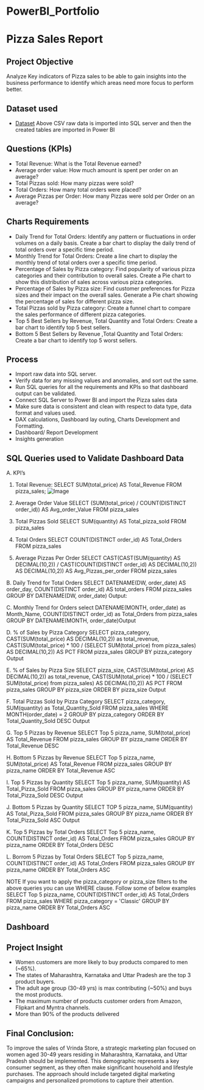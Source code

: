 # PowerBI_Portfolio

# Pizza Sales Report

## Project Objective
Analyze Key indicators of Pizza sales to be able to gain insights into the business performance to identify which areas need more focus to perform better.

## Dataset used
- <a href="https://github.com/sukanyaChoudhury/PowerBI_Portfolio/blob/main/Pizza%20Sales%20Dashboard/pizza_sales.csv">Dataset</a>
Above CSV raw data is imported into SQL server and then the created tables are imported in Power BI

## Questions (KPIs)
- Total Revenue: What is the Total Revenue earned?
- Average order value: How much amount is spent per order on an average?
- Total Pizzas sold: How many pizzas were sold?
- Total Orders: How many total orders were placed?
- Average Pizzas per Order: How many Pizzas were sold per Order on an average?

## Charts Requirements
- Daily Trend for Total Orders:
  Identify any pattern or fluctuations in order volumes on a daily basis.
  Create a bar chart to display the daily trend of total orders over a specific time period.
- Monthly Trend for Total Orders:
  Create a line chart to display the monthly trend of total orders over a specific time period.
- Percentage of Sales by Pizza category:
  Find popularity of various pizza categories and their contribution to overall sales. 
  Create a Pie chart to show this distribution of sales across various pizza categories.
- Percentage of Sales by Pizza size:
  Find customer preferences for Pizza sizes and their impact on the overall sales.
  Generate a Pie chart showing the percentage of sales for different pizza size.
- Total Pizzas sold by Pizza category:
  Create a funnel chart to compare the sales performance of different pizza categories.
- Top 5 Best Sellers by Revenue, Total Quantity and Total Orders:
  Create a bar chart to identify top 5 best sellers.
- Bottom 5 Best Sellers by Revenue ,Total Quantity and Total Orders:
  Create a bar chart to identify top 5 worst sellers.


## Process
- Import raw data into SQL server. 
- Verify data for any missing values and anomalies, and sort out the same.
- Run SQL queries for all the requirements and KPIs so that dashboard output can be validated.
- Connect SQL Server to Power BI and import the Pizza sales data
- Make sure data is consistent and clean with respect to data type, data format and values used.
- DAX calculations, Dashboard lay outing, Charts Development and Formatting.
- Dashboard/ Report Development
- Insights generation

## SQL Queries used to Validate Dashboard Data

A. KPI’s
1. Total Revenue:
SELECT SUM(total_price) AS Total_Revenue FROM pizza_sales;
![Image](https://github.com/user-attachments/assets/7cfacfbf-d4ea-4d68-810a-3a2c1d3b4996)
 
2. Average Order Value
SELECT (SUM(total_price) / COUNT(DISTINCT order_id)) AS Avg_order_Value FROM pizza_sales
 
3. Total Pizzas Sold
SELECT SUM(quantity) AS Total_pizza_sold FROM pizza_sales
 
4. Total Orders
SELECT COUNT(DISTINCT order_id) AS Total_Orders FROM pizza_sales
 
5. Average Pizzas Per Order
SELECT CAST(CAST(SUM(quantity) AS DECIMAL(10,2)) / 
CAST(COUNT(DISTINCT order_id) AS DECIMAL(10,2)) AS DECIMAL(10,2))
AS Avg_Pizzas_per_order
FROM pizza_sales
 
B. Daily Trend for Total Orders
SELECT DATENAME(DW, order_date) AS order_day, COUNT(DISTINCT order_id) AS total_orders 
FROM pizza_sales
GROUP BY DATENAME(DW, order_date)
Output:
 
C. Monthly Trend for Orders
select DATENAME(MONTH, order_date) as Month_Name, COUNT(DISTINCT order_id) as Total_Orders
from pizza_sales
GROUP BY DATENAME(MONTH, order_date)Output
 


D. % of Sales by Pizza Category
SELECT pizza_category, CAST(SUM(total_price) AS DECIMAL(10,2)) as total_revenue,
CAST(SUM(total_price) * 100 / (SELECT SUM(total_price) from pizza_sales) AS DECIMAL(10,2)) AS PCT
FROM pizza_sales
GROUP BY pizza_category
Output
 
E. % of Sales by Pizza Size
SELECT pizza_size, CAST(SUM(total_price) AS DECIMAL(10,2)) as total_revenue,
CAST(SUM(total_price) * 100 / (SELECT SUM(total_price) from pizza_sales) AS DECIMAL(10,2)) AS PCT
FROM pizza_sales
GROUP BY pizza_size
ORDER BY pizza_size
Output
 

F. Total Pizzas Sold by Pizza Category
SELECT pizza_category, SUM(quantity) as Total_Quantity_Sold
FROM pizza_sales
WHERE MONTH(order_date) = 2
GROUP BY pizza_category
ORDER BY Total_Quantity_Sold DESC
Output
 
G. Top 5 Pizzas by Revenue
SELECT Top 5 pizza_name, SUM(total_price) AS Total_Revenue
FROM pizza_sales
GROUP BY pizza_name
ORDER BY Total_Revenue DESC
 
H. Bottom 5 Pizzas by Revenue
SELECT Top 5 pizza_name, SUM(total_price) AS Total_Revenue
FROM pizza_sales
GROUP BY pizza_name
ORDER BY Total_Revenue ASC
 
I. Top 5 Pizzas by Quantity
SELECT Top 5 pizza_name, SUM(quantity) AS Total_Pizza_Sold
FROM pizza_sales
GROUP BY pizza_name
ORDER BY Total_Pizza_Sold DESC
Output
 
J. Bottom 5 Pizzas by Quantity
SELECT TOP 5 pizza_name, SUM(quantity) AS Total_Pizza_Sold
FROM pizza_sales
GROUP BY pizza_name
ORDER BY Total_Pizza_Sold ASC
Output
 



K. Top 5 Pizzas by Total Orders
SELECT Top 5 pizza_name, COUNT(DISTINCT order_id) AS Total_Orders
FROM pizza_sales
GROUP BY pizza_name
ORDER BY Total_Orders DESC
 
L. Borrom 5 Pizzas by Total Orders
SELECT Top 5 pizza_name, COUNT(DISTINCT order_id) AS Total_Orders
FROM pizza_sales
GROUP BY pizza_name
ORDER BY Total_Orders ASC
 
NOTE
If you want to apply the pizza_category or pizza_size filters to the above queries you can use WHERE clause. Follow some of below examples
SELECT Top 5 pizza_name, COUNT(DISTINCT order_id) AS Total_Orders
FROM pizza_sales
WHERE pizza_category = 'Classic'
GROUP BY pizza_name
ORDER BY Total_Orders ASC

## Dashboard



## Project Insight
- Women customers are more likely to buy products compared to men (~65%).
- The states of Maharashtra, Karnataka and Uttar Pradesh are the top 3 product buyers.
- The adult age group (30-49 yrs) is max contributing (~50%) and buys the most products.
- The maximum number of products customer orders from Amazon, Flipkart and Myntra channels.
- More than 90% of the products delivered

## Final Conclusion:
To improve the sales of Vrinda Store, a strategic marketing plan focused on women aged 30-49 years residing in Maharashtra, Karnataka, and Uttar Pradesh should be implemented. This demographic represents a key consumer segment, as they often make significant household and lifestyle purchases. The approach should include targeted digital marketing campaigns and personalized promotions to capture their attention.


